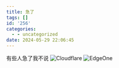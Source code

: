```yaml
---
title: 急了
tags: []
id: '256'
categories:
  - - uncategorized
date: 2024-05-29 22:06:45
---
```


有些人急了我不说 ![Cloudflare](https://api.ymbit.cn/images/hahaha/fvv-1.png) ![EdgeOne](https://api.ymbit.cn/images/hahaha/fvv-2.png)